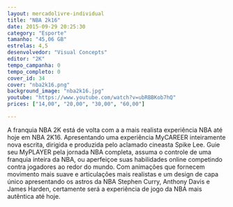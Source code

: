 ```yaml
---
layout: mercadolivre-individual
title: "NBA 2k16"
date: 2015-09-29 20:25:30
category: "Esporte"
tamanho: "45,06 GB"
estrelas: 4,5
desenvolvedor: "Visual Concepts"
editor: "2K"
tempo_campanha: 0
tempo_completo: 0
cover_id: 34
cover: "nba2k16.png"
background_image: "nba2k16.jpg"
youtube: "https://www.youtube.com/watch?v=ubRBBKob7hQ"
prices: ["14,00", "20,00", "30,00", "60,00"]

---
```


A franquia NBA 2K está de volta com a a mais realista experiência NBA até hoje em NBA 2K16. Apresentando uma experiência MyCAREER inteiramente nova escrita, dirigida e produzida pelo aclamado cineasta Spike Lee. Guie seu MyPLAYER pela jornada NBA completa, assuma o controle de uma franquia inteira da NBA, ou aperfeiçoe suas habilidades online competindo contra jogadores ao redor do mundo. Com animações que fornecem movimento mais suave e articulações mais realistas e um design de capa único apresentando os astros da NBA Stephen Curry, Anthony Davis e James Harden, certamente será a experiência de jogo da NBA mais autêntica até hoje.
